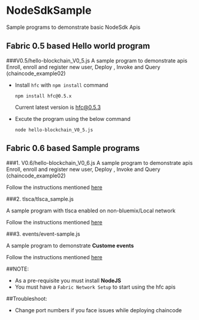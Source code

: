 # NodeSdkSample

Sample programs to demonstrate basic NodeSdk Apis

## Fabric 0.5 based Hello world program 
###V0.5/hello-blockchain_V0_5.js
A sample program to demonstrate apis Enroll, enroll and register new user, Deploy , Invoke and Query (chaincode_example02)

* Install `hfc` with `npm install` command
  
  ```
  npm install hfc@0.5.x
  ```
  
  Current latest version is hfc@0.5.3
  
* Excute the program using the below command
  ```
  node hello-blockchain_V0_5.js
  ```

## Fabric 0.6 based Sample programs
###1. V0.6/hello-blockchain_V0_6.js
A sample program to demonstrate apis Enroll, enroll and register new user, Deploy , Invoke and Query (chaincode_example02)

Follow the instructions mentioned [here](https://github.com/ratnakar-asara/NodeSdkSample/tree/master/V0.6)

###2. tlsca/tlsca_sample.js

A sample program with tlsca enabled on non-bluemix/Local network 

Follow the instructions mentioned [here](https://github.com/ratnakar-asara/NodeSdkSample/tree/master/tlsca)

###3. events/event-sample.js

A sample program to demonstrate **Custome events**

Follow the instructions mentioned [here](https://github.com/ratnakar-asara/NodeSdkSample/tree/master/events)


##NOTE: 
   * As a pre-requisite you must install **NodeJS**
   * You must have a `Fabric Network Setup` to start using the hfc apis

##Troubleshoot:
   * Change port numbers if you face issues while deploying chaincode
      
